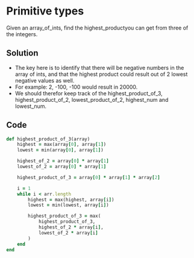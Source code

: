 # Primitive types
Given an array_of_ints, find the highest_productyou can get from three of the integers.

## Solution
- The key here is to identify that there will be negative numbers in the array of ints, and that the highest product could result out of 2 lowest negative values as well.
- For example: 2, -100, -100 would result in 20000.
- We should therefor keep track of the highest_product_of_3, highest_product_of_2, lowest_product_of_2, highest_num and lowest_num.

## Code
```ruby
def highest_product_of_3(array)
    highest = max(array[0], array[1])
    lowest = min(array[0], array[1])

    highest_of_2 = array[0] * array[1]
    lowest_of_2 = array[0] * array[1]

    highest_product_of_3 = array[0] * array[1] * array[2]

    i = 1
    while i < arr.length
        highest = max(highest, array[i])
        lowest = min(lowest, array[i])

        highest_product_of_3 = max(
            highest_product_of_3,
            highest_of_2 * array[i],
            lowest_of_2 * array[i]
        )
    end
end
```
